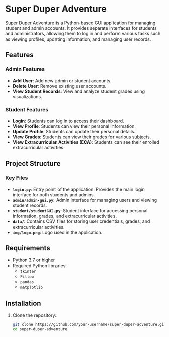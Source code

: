 # Super Duper Adventure

Super Duper Adventure is a Python-based GUI application for managing student and admin accounts. It provides separate interfaces for students and administrators, allowing them to log in and perform various tasks such as viewing profiles, updating information, and managing user records.

## Features

### Admin Features
- **Add User**: Add new admin or student accounts.
- **Delete User**: Remove existing user accounts.
- **View Student Records**: View and analyze student grades using visualizations.

### Student Features
- **Login**: Students can log in to access their dashboard.
- **View Profile**: Students can view their personal information.
- **Update Profile**: Students can update their personal details.
- **View Grades**: Students can view their grades for various subjects.
- **View Extracurricular Activities (ECA)**: Students can see their enrolled extracurricular activities.

## Project Structure

### Key Files
- **`login.py`**: Entry point of the application. Provides the main login interface for both students and admins.
- **`admin/admin-gui.py`**: Admin interface for managing users and viewing student records.
- **`student/studentGUI.py`**: Student interface for accessing personal information, grades, and extracurricular activities.
- **`data/`**: Contains CSV files for storing user credentials, grades, and extracurricular activities.
- **`img/logo.png`**: Logo used in the application.

## Requirements

- Python 3.7 or higher
- Required Python libraries:
  - `tkinter`
  - `Pillow`
  - `pandas`
  - `matplotlib`

## Installation

1. Clone the repository:
   ```bash
   git clone https://github.com/your-username/super-duper-adventure.git
   cd super-duper-adventure
